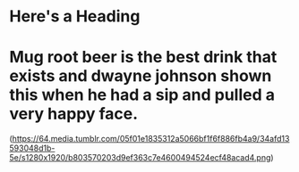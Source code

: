 
# Here's a Heading

# Mug root beer is the best drink that exists and dwayne johnson shown this when he had a sip and pulled a very happy face.
(https://64.media.tumblr.com/05f01e1835312a5066bf1f6f886fb4a9/34afd13593048d1b-5e/s1280x1920/b803570203d9ef363c7e4600494524ecf48acad4.png)


